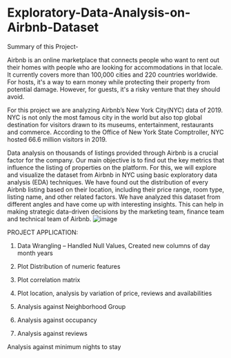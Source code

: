 # Exploratory-Data-Analysis-on-Airbnb-Dataset

Summary of this Project-

Airbnb is an online marketplace that connects people who want to rent out their homes with people who are looking for accommodations in that locale. It currently covers more than 100,000 cities and 220 countries worldwide. For hosts, it's a way to earn money while protecting their property from potential damage. However, for guests, it's a risky venture that they should avoid.

For this project we are analyzing Airbnb’s New York City(NYC) data of 2019. NYC is not only the most famous city in the world but also top global destination for visitors drawn to its museums, entertainment, restaurants and commerce. According to the Office of New York State Comptroller, NYC hosted 66.6 million visitors in 2019.

Data analysis on thousands of listings provided through Airbnb is a crucial factor for the company. Our main objective is to find out the key metrics that influence the listing of properties on the platform. For this, we will explore and visualize the dataset from Airbnb in NYC using basic exploratory data analysis (EDA) techniques. We have found out the distribution of every Airbnb listing based on their location, including their price range, room type, listing name, and other related factors. We have analyzed this dataset from different angles and have come up with interesting insights. This can help in making strategic data-driven decisions by the marketing team, finance team and technical team of Airbnb.
![image](https://user-images.githubusercontent.com/116347910/210866516-b3aa821c-6b85-42eb-b596-d1500449a650.png)


PROJECT APPLICATION:

1) Data Wrangling – Handled Null Values, Created new columns of day month years 	

2) Plot Distribution of numeric features

3) Plot correlation matrix

4) Plot location, analysis by variation of price, reviews and availabilities

5) Analysis against Neighborhood Group

6) Analysis against occupancy

7) Analysis against reviews

Analysis against minimum nights to stay
